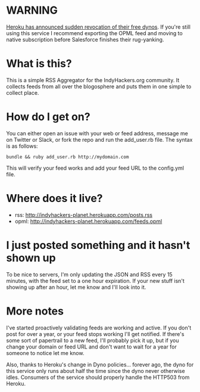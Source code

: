 # WARNING
[Heroku has announced sudden revocation of their free dynos](https://blog.heroku.com/next-chapter). If you're still using this service I recommend exporting the OPML feed and moving to native subscription before Salesforce finishes their rug-yanking.

# What is this?

This is a simple RSS Aggregator for the IndyHackers.org community. It collects feeds from all over the blogosphere and puts them in one simple to collect place.

# How do I get on?

You can either open an issue with your web or feed address, message me on Twitter or Slack, or fork the repo and run
the add_user.rb file. The syntax is as follows:

```shell
bundle && ruby add_user.rb http://mydomain.com
```

This will verify your feed works and add your feed URL to the config.yml file.

# Where does it live?

- rss: http://indyhackers-planet.herokuapp.com/posts.rss
- opml: http://indyhackers-planet.herokuapp.com/feeds.opml

# I just posted something and it hasn't shown up

To be nice to servers, I'm only updating the JSON and RSS every 15 minutes, with the feed set to a one hour expiration. If your new stuff isn't showing up after an hour, let me know and I'll look into it.

# More notes

I've started proactively validating feeds are working and active. If you don't post for over a year, or your feed stops working I'll get notified. If there's some sort of papertrail to a new feed, I'll probably pick it up, but if you change your domain or feed URL and don't want to wait for a year for someone to notice let me know.

Also, thanks to Heroku's change in Dyno policies... forever ago, the dyno for this service only runs about half the time since the dyno never otherwise idles. Consumers of the service should properly handle the HTTP503 from Heroku.
